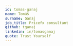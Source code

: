 ```yaml
---
id: tomas-ganaj
name: Tomáš
surname: Ganaj
job_title: Pricefx consultant
github: tganaj
linkedin: in/tomasganaj
quote: Trust Yourself
---
```

